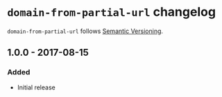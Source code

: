 # `domain-from-partial-url` changelog

`domain-from-partial-url` follows [Semantic Versioning][1].

## 1.0.0 - 2017-08-15

### Added

* Initial release

 [1]: http://semver.org/
